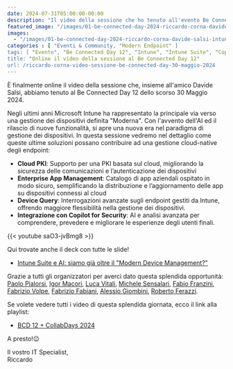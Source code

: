 ```yaml
---
date: 2024-07-31T05:00:00-00:00
description: "Il video della sessione che ho tenuto all'evento Be Connected Day del 30 Maggio 2024."
featured_image: "/images/01-be-connected-day-2024-riccardo-corna-davide-salsi-intune-suite-ai-copilot.jpg"
images:
  - "/images/01-be-connected-day-2024-riccardo-corna-davide-salsi-intune-suite-ai-copilot.jpg"
categories : [ "Eventi & Community, "Modern Endpoint" ]
tags: [ "Evento", "Be Connected Day 12", "Intune", "Intune Suite", "Copilot for Security" ]
title: "Online il video della sessione al Be Connected Day 12"
url: /riccardo-corna-video-sessione-be-connected-day-30-maggio-2024
---
```

È finalmente online il video della sessione che, insieme all'amico Davide Salsi, abbiamo tenuto al Be Connected Day 12 dello scorso 30 Maggio 2024.

Negli ultimi anni Microsoft Intune ha rappresentato la principale via verso una gestione dei dispositivi definita "Moderna". Con l'avvento dell'AI ed il rilascio di nuove funzionalità, si apre una nuova era nel paradigma di gestione dei dispositivi.​
In questa sessione vedremo nel dettaglio come queste ultime soluzioni possano contribuire ad una gestione cloud-native degli endpoint:​
- **Cloud PKI**: Supporto per una PKI basata sul cloud, migliorando la sicurezza delle comunicazioni e l’autenticazione dei dispositivi
- **Enterprise App Management**: Catalogo di app aziendali ospitato in modo sicuro, semplificando la distribuzione e l’aggiornamento delle app su dispositivi connessi al cloud
- **Device Query**: Interrogazioni avanzate sugli endpoint gestiti da Intune, offrendo maggiore flessibilità nella gestione dei dispositivi.
- **Integrazione con Copilot for Security**: AI e analisi avanzata per comprendere, prevedere e migliorare le esperienze degli utenti finali.​

{{< youtube saO3-jvBmg8 >}}

Qui trovate anche il deck con tutte le slide!
- [Intune Suite e AI: siamo già oltre il "Modern Device Management?"](https://api.runevents.net/api/assets/download/SessionMaterialFile/c1f306a2-8c5e-4819-b2aa-07708cb9cc45/Corna-Salsi%20%20-%20Intune%20Suite%20e%20AI%20v2.pdf)

Grazie a tutti gli organizzatori per averci dato questa splendida opportunità: [Paolo Pialorsi](https://www.linkedin.com/in/paolopialorsi/?lipi=urn%3Ali%3Apage%3Ad_flagship3_detail_base%3BZxKYi5RZSwKOo95gF7du5w%3D%3D), [Igor Macori](https://www.linkedin.com/in/igormacori/?lipi=urn%3Ali%3Apage%3Ad_flagship3_detail_base%3BZxKYi5RZSwKOo95gF7du5w%3D%3D), [Luca Vitali](https://www.linkedin.com/in/lucavitali/?lipi=urn%3Ali%3Apage%3Ad_flagship3_detail_base%3BZxKYi5RZSwKOo95gF7du5w%3D%3D), [Michele Sensalari](https://www.linkedin.com/in/michele-sensalari-4988b7/?lipi=urn%3Ali%3Apage%3Ad_flagship3_detail_base%3BZxKYi5RZSwKOo95gF7du5w%3D%3D), [Fabio Franzini](https://www.linkedin.com/in/fabiofranzini/?lipi=urn%3Ali%3Apage%3Ad_flagship3_detail_base%3BZxKYi5RZSwKOo95gF7du5w%3D%3D), [Fabrizio Volpe](https://www.linkedin.com/in/fabriziov/?lipi=urn%3Ali%3Apage%3Ad_flagship3_detail_base%3BZxKYi5RZSwKOo95gF7du5w%3D%3D), [Fabrizio Fabiani](https://www.linkedin.com/in/fabriziofabiani/?lipi=urn%3Ali%3Apage%3Ad_flagship3_detail_base%3BZxKYi5RZSwKOo95gF7du5w%3D%3D), [Alessio Giombini](https://www.linkedin.com/in/alessiogiombini/?lipi=urn%3Ali%3Apage%3Ad_flagship3_detail_base%3BZxKYi5RZSwKOo95gF7du5w%3D%3D), [Roberto Ferazzi](https://www.linkedin.com/in/robertoferazzi/?lipi=urn%3Ali%3Apage%3Ad_flagship3_detail_base%3BZxKYi5RZSwKOo95gF7du5w%3D%3D). 

Se volete vedere tutti i video di questa splendida giornata, ecco il link alla playlist:
- [BCD 12 + CollabDays 2024](https://www.youtube.com/playlist?list=PLMQqjlslj4Qw7bsvG0GwmVpOvV-rDSAcO)

A presto!😉

Il vostro IT Specialist,  
Riccardo